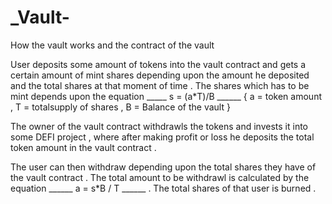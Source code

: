 # _Vault-
How the vault works and the contract of the vault 

User deposits some amount of tokens into the vault contract and gets a certain amount of mint shares depending upon the amount he deposited and the total shares at that moment of time .
The shares which has to be mint depends upon the equation _____   s = (a*T)/B    ______   { a = token amount , T = totalsupply of shares , B = Balance of the vault }

The owner of the vault contract withdrawls the tokens and invests it into some DEFI project , where after making profit or loss he deposits the total token amount in the vault contract .

The user can then withdraw depending upon the total shares they have of the vault contract . The total amount to be withdrawl is calculated by the equation 
______   a = s*B / T    ______ . The total shares of that user is burned . 
